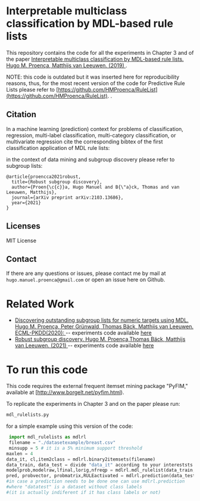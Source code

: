 

# Interpretable multiclass classification by MDL-based rule lists
This repository contains the code for all the experiments in Chapter 3 and of the paper  [Interpretable multiclass classification by MDL-based rule lists. Hugo M. Proença, Matthijs van Leeuwen. (2019) ](https://arxiv.org/abs/1905.00328).

NOTE: this code is outdated but it was inserted here for reproducibility reasons, thus, for the most recent version of the code for Predictive Rule Lists please refer to [https://github.com/HMProenca/RuleList](https://github.com/HMProenca/RuleList).
.



## Citation

In a machine learning (prediction) context for problems of classification, regression, multi-label classification, multi-category classification, or multivariate regression cite the corresponding bibtex of the first classification application of MDL rule lists:


in the context of data mining and subgroup discovery please refer to subgroup lists:

```
@article{proencca2021robust,
  title={Robust subgroup discovery},
  author={Proen{\c{c}}a, Hugo Manuel and B{\"a}ck, Thomas and van Leeuwen, Matthijs},
  journal={arXiv preprint arXiv:2103.13686},
  year={2021}
}
```

## Licenses

MIT License

## Contact

If there are any questions or issues, please contact me by mail at `hugo.manuel.proenca@gmail.com` or open an issue here on Github.



# Related Work #
 * [Discovering outstanding subgroup lists for numeric targets using MDL. Hugo M. Proença, Peter Grünwald, Thomas Bäck, Matthijs van Leeuwen. ECML-PKDD(2020): ](https://arxiv.org/abs/2006.09186) -- experiments code available [here](https://github.com/HMProenca/SSDpp-numeric)
 * [Robust subgroup discovery. Hugo M. Proença,Thomas Bäck, Matthijs van Leeuwen. (2021) ](https://arxiv.org/abs/2103.13686) -- experiments code available [here](https://github.com/HMProenca/RobustSubgroupDiscovery)

# To run this code 

This code  requires the external frequent itemset mining package "PyFIM," available at [http://www.borgelt.net/pyfim.html).

To replicate the experiments in Chapter 3 and on the paper please run:
```python
mdl_rulelists.py
```

for a simple example using this version of the code:

```python
 import mdl_rulelists as mdlrl
 filename = "./datasetexample/breast.csv" 
 minsupp = 5 # it is a 5% minimum support threshold
maxlen = 4
data_it, cl,item2class = mdlrl.binary2itemsets(filename) 
data_train, data_test = divide "data_it" according to your intereststs
modelprob,modelraw,lfinal,lorig,nfreqp = mdlrl.mdl_rulelist(data_train, cl,minsupp,maxlen)
pred, probvector, probmatrix,RULEactivated = mdlrl.prediction(data_test,modelprob,cl,item2class)
#in case a prediction needs to be done one can use mdlrl.prediction
#where "datatest" is a dataset without class labels 
#(it is actually indiferent if it has class labels or not)
```
